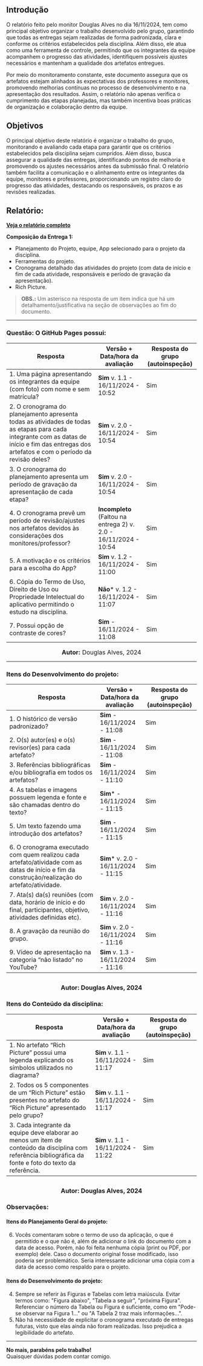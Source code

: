 
## Introdução  

O relatório feito pelo monitor Douglas Alves no dia 16/11/2024, tem como principal objetivo organizar o trabalho desenvolvido pelo grupo, garantindo que todas as entregas sejam realizadas de forma padronizada, clara e conforme os critérios estabelecidos pela disciplina. Além disso, ele atua como uma ferramenta de controle, permitindo que os integrantes da equipe acompanhem o progresso das atividades, identifiquem possíveis ajustes necessários e mantenham a qualidade dos artefatos entregues.  

Por meio do monitoramento constante, este documento assegura que os artefatos estejam alinhados às expectativas dos professores e monitores, promovendo melhorias contínuas no processo de desenvolvimento e na apresentação dos resultados. Assim, o relatório não apenas verifica o cumprimento das etapas planejadas, mas também incentiva boas práticas de organização e colaboração dentro da equipe.  


## Objetivos  

O principal objetivo deste relatório é organizar o trabalho do grupo, monitorando e avaliando cada etapa para garantir que os critérios estabelecidos pela disciplina sejam cumpridos. Além disso, busca assegurar a qualidade das entregas, identificando pontos de melhoria e promovendo os ajustes necessários antes da submissão final. O relatório também facilita a comunicação e o alinhamento entre os integrantes da equipe, monitores e professores, proporcionando um registro claro do progresso das atividades, destacando os responsáveis, os prazos e as revisões realizadas.  


## Relatório: 
**[Veja o relatório completo](relatorio_1.pdf)**

**Composição da Entrega 1:** 
 
- Planejamento do Projeto, equipe, App selecionado para o projeto da disciplina.  
- Ferramentas do projeto.  
- Cronograma detalhado das atividades do projeto (com data de início e fim de cada atividade, responsáveis e período de gravação da apresentação).  
- Rich Picture.  

> **OBS.:** Um asterisco na resposta de um item indica que há um detalhamento/justificativa na seção de observações ao fim do documento.

---

### Questão: O GitHub Pages possui:

| Resposta                   | Versão + Data/hora da avaliação | Resposta do grupo (autoinspeção) |
|----------------------------|---------------------------------|----------------------------------|
| 1. Uma página apresentando os integrantes da equipe (com foto) com nome e sem matrícula? | **Sim** v. 1.1 - 16/11/2024 - 10:52 | Sim |
| 2. O cronograma do planejamento apresenta todas as atividades de todas as etapas para cada integrante com as datas de início e fim das entregas dos artefatos e com o período da revisão deles? | **Sim** v. 2.0 - 16/11/2024 - 10:54 | Sim |
| 3. O cronograma do planejamento apresenta um período de gravação da apresentação de cada etapa? | **Sim** v. 2.0 - 16/11/2024 - 10:54 | Sim |
| 4. O cronograma prevê um período de revisão/ajustes nos artefatos devidos às considerações dos monitores/professor? | **Incompleto** (Faltou na entrega 2) v. 2.0 - 16/11/2024 - 10:54 | Sim |
| 5. A motivação e os critérios para a escolha do App? | **Sim** v. 1.2 - 16/11/2024 - 11:00 | Sim |
| 6. Cópia do Termo de Uso, Direito de Uso ou Propriedade Intelectual do aplicativo permitindo o estudo na disciplina. | **Não*** v. 1.2 - 16/11/2024 - 11:07 | Sim |
| 7. Possui opção de contraste de cores? | **Sim** - 16/11/2024 - 11:08 | Sim |
<font size="3"><p style="text-align: center"><b>Autor:</b> <a >Douglas Alves</a>, 2024</p></font>

---

### Itens do Desenvolvimento do projeto:

| Resposta                                                   | Versão + Data/hora da avaliação | Resposta do grupo (autoinspeção) |
|------------------------------------------------------------|---------------------------------|----------------------------------|
| 1. O histórico de versão padronizado?                      | **Sim** - 16/11/2024 - 11:08   | Sim                              |
| 2. O(s) autor(es) e o(s) revisor(es) para cada artefato?    | **Sim** - 16/11/2024 - 11:08   | Sim                              |
| 3. Referências bibliográficas e/ou bibliografia em todos os artefatos? | **Sim** - 16/11/2024 - 11:10   | Sim                              |
| 4. As tabelas e imagens possuem legenda e fonte e são chamadas dentro do texto? | **Sim*** - 16/11/2024 - 11:15   | Sim                              |
| 5. Um texto fazendo uma introdução dos artefatos?           | **Sim** - 16/11/2024 - 11:15   | Sim                              |
| 6. O cronograma executado com quem realizou cada artefato/atividade com as datas de início e fim da construção/realização do artefato/atividade. | **Sim*** v. 2.0 - 16/11/2024 - 11:15 | Sim                              |
| 7. Ata(s) da(s) reuniões (com data, horário de início e do final, participantes, objetivo, atividades definidas etc). | **Sim** v. 2.0 - 16/11/2024 - 11:16 | Sim |
| 8. A gravação da reunião do grupo.                         | **Sim** v. 2.0 - 16/11/2024 - 11:16 | Sim                              |
| 9. Vídeo de apresentação na categoria “não listado” no YouTube? | **Sim** v. 1.3 - 16/11/2024 - 11:16 | Sim |
<font size="3"><p style="text-align: center"><b>Autor:</b> <a >Douglas Alves</a>, 2024</p></font>
---

### Itens do Conteúdo da disciplina:

| Resposta                                                   | Versão + Data/hora da avaliação | Resposta do grupo (autoinspeção) |
|------------------------------------------------------------|---------------------------------|----------------------------------|
| 1. No artefato “Rich Picture” possui uma legenda explicando os símbolos utilizados no diagrama? | **Sim** v. 1.1 - 16/11/2024 - 11:17 | Sim |
| 2. Todos os 5 componentes de um “Rich Picture” estão presentes no artefato do “Rich Picture” apresentado pelo grupo? | **Sim** v. 1.1 - 16/11/2024 - 11:17 | Sim |
| 3. Cada integrante da equipe deve elaborar ao menos um item de conteúdo da disciplina com referência bibliográfica da fonte e foto do texto da referência. | **Sim** v. 1.1 - 16/11/2024 - 11:22 | Sim |
<font size="3"><p style="text-align: center"><b>Autor:</b> <a >Douglas Alves</a>, 2024</p></font>
---

### Observações:

#### Itens do Planejamento Geral do projeto:
6. Vocês comentaram sobre o termo de uso da aplicação, o que é permitido e o que não é, além de adicionar o link do documento com a data de acesso. Porém, não foi feita nenhuma cópia (print ou PDF, por exemplo) dele. Caso o documento original fosse modificado, isso poderia ser problemático. Seria interessante adicionar uma cópia com a data de acesso como respaldo para o projeto.

#### Itens do Desenvolvimento do projeto:
4. Sempre se referir às Figuras e Tabelas com letra maiúscula. Evitar termos como: "Figura abaixo", "Tabela a seguir", "próxima Figura". Referenciar o número da Tabela ou Figura é suficiente, como em "Pode-se observar na Figura 1..." ou "A Tabela 2 traz mais informações...".  
6. Não há necessidade de explicitar o cronograma executado de entregas futuras, visto que elas ainda não foram realizadas. Isso prejudica a legibilidade do artefato.

---

**No mais, parabéns pelo trabalho!**  
Quaisquer dúvidas podem contar comigo.
